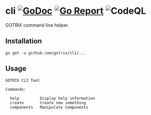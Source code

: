 # cli [![GoDoc](https://godoc.org/github.com/gotrix/cli/cmd/gotrix?status.svg)](http://godoc.org/github.com/gotrix/cli/cmd/gotrix) [![Go Report](https://goreportcard.com/badge/github.com/gotrix/cli)](https://goreportcard.com/report/github.com/gotrix/cli) ![CodeQL](https://github.com/gotrix/cli/workflows/CodeQL/badge.svg)
GOTRIX command line helper.

## Installation
```
go get -u github.com/gotrix/cli/...
```

## Usage
```
GOTRIX CLI Tool

Commands:

  help         Display help information
  create       Create new something
  components   Manipulate Components
```
